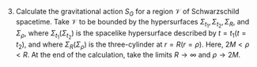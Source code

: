 3. Calculate the gravitational action $S_G$ for a region $\mathscr{V}$ of Schwarzschild spacetime. Take $\mathscr{V}$ to be bounded by the hypersurfaces $\Sigma_{t_1}, \Sigma_{t_2}, \Sigma_R$, and $\Sigma_\rho$, where $\Sigma_{t_1}\left(\Sigma_{t_2}\right)$ is the spacelike hypersurface described by $t=t_1\left(t=t_2\right)$, and where $\Sigma_R\left(\Sigma_\rho\right)$ is the three-cylinder at $r=R(r=\rho)$. Here, $2 M<\rho<R$. At the end of the calculation, take the limits $R \rightarrow \infty$ and $\rho \rightarrow 2 M$.